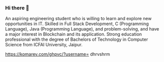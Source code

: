 ### Hi there 👋

An aspiring engineering student who is willing to learn and explore new opportunities in IT. Skilled in Full Stack Development, C (Programming Language), Java (Programming Language), and problem-solving, and have a major interest in Blockchain and its application. Strong education professional with the degree of Bachelors of Technology in Computer Science from ICFAI University, Jaipur.

https://komarev.com/ghpvc/?username= dhrvshrm
